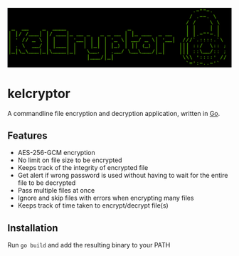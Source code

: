 ![kelcryptor](./assets/banner.png)

# kelcryptor

A commandline file encryption and decryption application, written in [Go](https://golang.org).

## Features

- AES-256-GCM encryption
- No limit on file size to be encrypted
- Keeps track of the integrity of encrypted file
- Get alert if wrong password is used without having to wait for the entire file to be decrypted
- Pass multiple files at once
- Ignore and skip files with errors when encrypting many files
- Keeps track of time taken to encrypt/decrypt file(s)

## Installation

Run `go build` and add the resulting binary to your PATH

